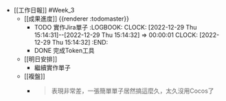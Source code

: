 - [[工作日報]] #Week_3
	- [[成果進度]] {{renderer :todomaster}}
		- TODO 實作Jira單子
		  :LOGBOOK:
		  CLOCK: [2022-12-29 Thu 15:14:31]--[2022-12-29 Thu 15:14:32] =>  00:00:01
		  CLOCK: [2022-12-29 Thu 15:14:32]
		  :END:
		- DONE 完成Token工具
	- [[明日安排]]
		- 繼續實作單子
	- [[複盤]]
		- > 表現非常差，一張簡單單子居然搞這麼久，太久沒用Cocos了